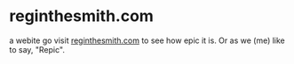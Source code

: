 # reginthesmith.com
a webite
go visit [reginthesmith.com](https://reginthesmith.com) to see how epic it is. Or as we (me) like to say, "Repic".